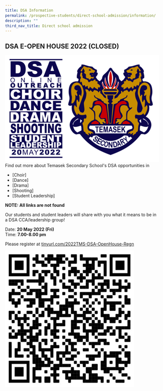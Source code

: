 ```yaml
---
title: DSA Information
permalink: /prospective-students/direct-school-admission/information/
description: ""
third_nav_title: Direct school admission
---
```

## DSA E-OPEN HOUSE 2022 (CLOSED)


![DSA Open House Banner 1.png](/images/DSA%20Open%20House%20Banner%201.png)  
Find out more about Temasek Secondary School's DSA opportunities in  

*   [Choir]
*   [Dance]
*   [Drama]
*   [Shooting]
*   [Student Leadership]

**NOTE: All links are not found**
  
Our students and student leaders will share with you what it means to be in a DSA CCA/leadership group!  
  
Date: **20 May 2022 (Fri)**  
Time: **7.00-8.00 pm**  
  
Please register at [tinyurl.](http://tinyurl.com/2022TMS-DSA-OpenHouse-Regn)[com/2022TMS-DSA-OpenHouse-Regn](http://tinyurl.com/2022TMS-DSA-OpenHouse-Regn)  
  
![2022 DSA Leadership Outreach QR Code.jpg](/images/qr.jpg)